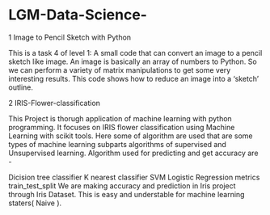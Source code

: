 # LGM-Data-Science-
1 Image to Pencil Sketch with Python

This is a task 4 of level 1:
A small code that can convert an image to a pencil sketch like image. An image is basically an array of numbers to Python. So we can perform a variety of matrix manipulations to get some very interesting results. This code shows how to reduce an image into a ‘sketch’ outline.


2 IRIS-Flower-classification

This Project is thorugh application of machine learning with python programming. It focuses on IRIS flower classification using Machine Learning with scikit tools. Here some of algorithm are used that are some types of machine learning subparts algorithms of supervised and Unsupervised learning. Algorithm used for predicting and get accuracy are -

Dicision tree classifier
K nearest classifier
SVM
Logistic Regression
metrics
train_test_split We are making accuracy and prediction in Iris project through Iris Dataset. This is easy and understable for machine learning staters( Naive ).
